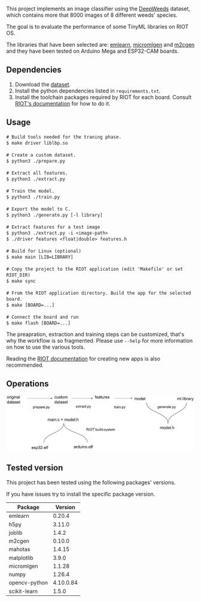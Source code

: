 This project implements an image classifier using the [DeepWeeds](https://gi\thub.com/AlexOlsen/DeepWeeds) dataset,
which contains more that 8000 images of 8 different weeds' species.

The goal is to evaluate the performance of some TinyML libraries on RIOT OS.


The libraries that have been selected are:
[emlearn](https://github.com/emlearn/emlearn),
[micromlgen](https://github.com/eloquentarduino/micromlgen) and
[m2cgen](https://github.com/BayesWitnesses/m2cgen)
and they have been tested on Arduino Mega and ESP32-CAM boards.


## Dependencies
1. Download the [dataset](https://github.com/AlexOlsen/DeepWeeds).
2. Install the python dependencies listed in `requirements.txt`.
3. Install the toolchain packages required by RIOT for each board.
   Consult [RIOT's documentation](https://api.riot-os.org/getting-started.html) for how to do it.


## Usage
```
# Build tools needed for the traning phase.
$ make driver liblbp.so

# Create a custom dataset.
$ python3 ./prepare.py

# Extract all features.
$ python3 ./extract.py

# Train the model.
$ python3 ./train.py

# Export the model to C.
$ python3 ./generate.py [-l library]

# Extract features for a test image
$ python3 ./extract.py -i <image-path>
$ ./driver features <float|double> features.h

# Build for Linux (optional)
$ make main [LIB=LIBRARY]

# Copy the project to the RIOT application (edit 'Makefile' or set RIOT_DIR)
$ make sync

# From the RIOT application directory. Build the app for the selected board.
$ make [BOARD=...]

# Connect the board and run
$ make flash [BOARD=...]
```

The preapration, extraction and training steps can be customized, that's why the workflow is
so fragmented. Please use `--help` for more information on how to use the various tools.

Reading the [RIOT documentation](https://api.riot-os.org/creating-an-application.html) for creating
new apps is also recommended.

## Operations
![alt text](./data/operations.jpg)


## Tested version
This project has been tested using the following packages' versions.

If you have issues try to install the specific package version.

| Package       | Version   |
|---------------|-----------|
| emlearn       | 0.20.4    |
| h5py          | 3.11.0    |
| joblib        | 1.4.2     |
| m2cgen        | 0.10.0    |
| mahotas       | 1.4.15    |
| matplotlib    | 3.9.0     |
| micromlgen    | 1.1.28    |
| numpy         | 1.26.4    |
| opencv-python | 4.10.0.84 |
| scikit-learn  | 1.5.0     |
